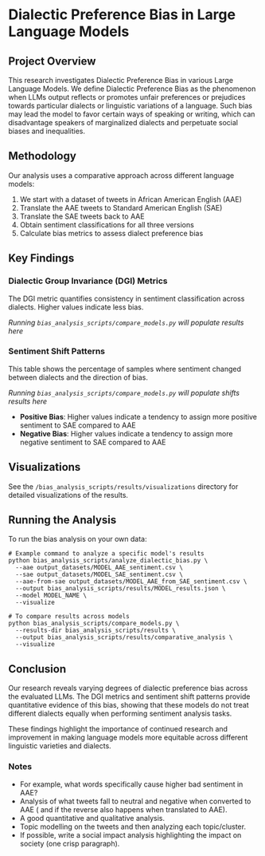 # Dialectic Preference Bias in Large Language Models

## Project Overview

This research investigates Dialectic Preference Bias in various Large Language Models. We define Dialectic Preference Bias as the phenomenon when LLMs output reflects or promotes unfair preferences or prejudices towards particular dialects or linguistic variations of a language. Such bias may lead the model to favor certain ways of speaking or writing, which can disadvantage speakers of marginalized dialects and perpetuate social biases and inequalities.

## Methodology

Our analysis uses a comparative approach across different language models:

1. We start with a dataset of tweets in African American English (AAE)
2. Translate the AAE tweets to Standard American English (SAE)
3. Translate the SAE tweets back to AAE
4. Obtain sentiment classifications for all three versions
5. Calculate bias metrics to assess dialect preference bias

## Key Findings

### Dialectic Group Invariance (DGI) Metrics

The DGI metric quantifies consistency in sentiment classification across dialects. Higher values indicate less bias.

*Running `bias_analysis_scripts/compare_models.py` will populate results here*

### Sentiment Shift Patterns

This table shows the percentage of samples where sentiment changed between dialects and the direction of bias.

*Running `bias_analysis_scripts/compare_models.py` will populate shifts results here*

* **Positive Bias**: Higher values indicate a tendency to assign more positive sentiment to SAE compared to AAE
* **Negative Bias**: Higher values indicate a tendency to assign more negative sentiment to SAE compared to AAE

## Visualizations

See the `/bias_analysis_scripts/results/visualizations` directory for detailed visualizations of the results.

## Running the Analysis

To run the bias analysis on your own data:

```
# Example command to analyze a specific model's results
python bias_analysis_scripts/analyze_dialectic_bias.py \
  --aae output_datasets/MODEL_AAE_sentiment.csv \
  --sae output_datasets/MODEL_SAE_sentiment.csv \
  --aae-from-sae output_datasets/MODEL_AAE_from_SAE_sentiment.csv \
  --output bias_analysis_scripts/results/MODEL_results.json \
  --model MODEL_NAME \
  --visualize

# To compare results across models
python bias_analysis_scripts/compare_models.py \
  --results-dir bias_analysis_scripts/results \
  --output bias_analysis_scripts/results/comparative_analysis \
  --visualize
```

## Conclusion

Our research reveals varying degrees of dialectic preference bias across the evaluated LLMs. The DGI metrics and sentiment shift patterns provide quantitative evidence of this bias, showing that these models do not treat different dialects equally when performing sentiment analysis tasks.

These findings highlight the importance of continued research and improvement in making language models more equitable across different linguistic varieties and dialects.

### Notes
- For example, what words specifically cause higher bad sentiment in AAE?
- Analysis of what tweets fall to neutral and negative when converted to AAE ( and if the reverse also happens when translated to AAE).
- A good quantitative and qualitative analysis.
- Topic modelling on the tweets and then analyzing each topic/cluster.
- If possible, write a social impact analysis highlighting the impact on society (one crisp paragraph).
